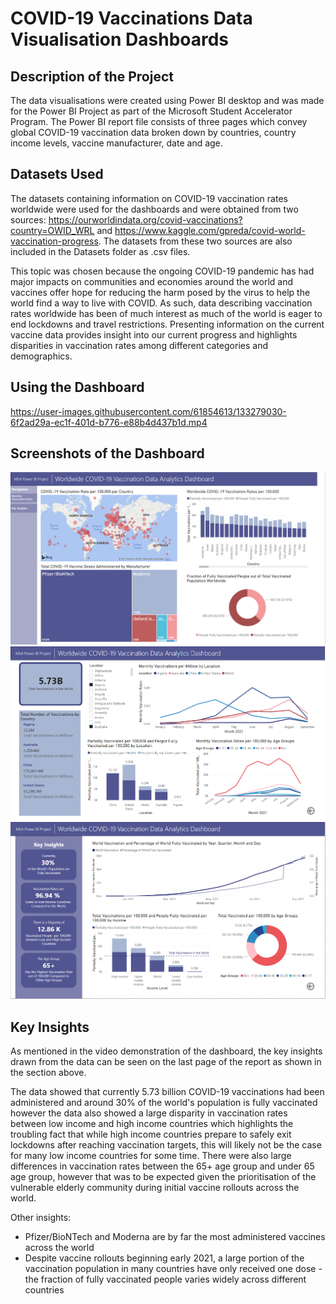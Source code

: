 # COVID-19 Vaccinations Data Visualisation Dashboards

## Description of the Project
The data visualisations were created using Power BI desktop and was made for the Power BI Project as part of the  Microsoft Student Accelerator Program. The Power BI report file consists of three pages which convey global COVID-19 vaccination data broken down by countries, country income levels, vaccine manufacturer, date and age. 

## Datasets Used
The datasets containing information on COVID-19 vaccination rates worldwide were used for the dashboards and were obtained from two sources: https://ourworldindata.org/covid-vaccinations?country=OWID_WRL and https://www.kaggle.com/gpreda/covid-world-vaccination-progress. The datasets from these two sources are also included in the Datasets folder as .csv files. 

This topic was chosen because the ongoing COVID-19 pandemic has had major impacts on communities and economies around the world and vaccines offer hope for reducing the harm posed by the virus to help the world find a way to live with COVID. As such, data describing vaccination rates worldwide has been of much interest as much of the world is eager to end lockdowns and travel restrictions. Presenting information on the current vaccine data provides insight into our current progress and highlights disparities in vaccination rates among different categories and demographics.

## Using the Dashboard
https://user-images.githubusercontent.com/61854613/133279030-6f2ad29a-ec1f-401d-b776-e88b4d437b1d.mp4

## Screenshots of the Dashboard
![picture alt](home-page.PNG "screenshot showing home page")
![picture alt](monthly-data.PNG "screenshot showing monthly data page")
![picture alt](Key-Insights.PNG "screenshot showing key insights page")

## Key Insights
As mentioned in the video demonstration of the dashboard, the key insights drawn from the data can be seen on the last page of the report as shown in the section above. 

The data showed that currently 5.73 billion COVID-19 vaccinations had been administered and around 30% of the world's population is fully vaccinated however the data also showed a large disparity in vaccination rates between low income and high income countries which highlights the troubling fact that while high income countries prepare to safely exit lockdowns after reaching vaccination targets, this will likely not be the case for many low income countries for some time.
There were also large differences in vaccination rates between the 65+ age group and under 65 age group, however that was to be expected given the prioritisation of the vulnerable elderly community during initial vaccine rollouts across the world.

Other insights:
* Pfizer/BioNTech and Moderna are by far the most administered vaccines across the world
* Despite vaccine rollouts beginning early 2021, a large portion of the vaccination population in many countries have only received one dose - the fraction of fully vaccinated people varies widely across different countries

